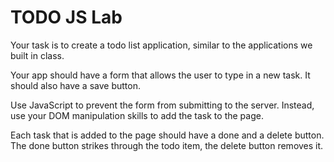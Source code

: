 TODO JS Lab
===========

Your task is to create a todo list application, similar to the
applications we built in class.

Your app should have a form that allows the user to type in a new
task. It should also have a save button.

Use JavaScript to prevent the form from submitting to the server.
Instead, use your DOM manipulation skills to add the task to the page.

Each task that is added to the page should have a done and a delete
button. The done button strikes through the todo item, the delete button removes it.
